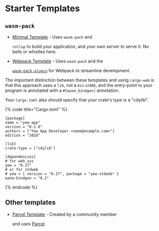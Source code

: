 # Starter Templates

## `wasm-pack`

* [Minimal Template](https://github.com/yewstack/yew-wasm-pack-minimal) - Uses `wasm-pack` and 

  `rollup` to build your application, and your own server to serve it. No bells or whistles here.

* [Webpack Template](https://github.com/yewstack/yew-wasm-pack-template) - Uses `wasm-pack` and the 

  [`wasm-pack-plugin`](https://github.com/wasm-tool/wasm-pack-plugin) for Webpack to streamline 
  development.

The important distinction between these templates and using `cargo-web` is that this approach uses 
a `lib`, not a `bin` crate, and the entry-point to your program is annotated with a `#[wasm_bindgen]` 
annotation.

Your `Cargo.toml` also should specify that your crate's type is a "cdylib".

{% code title="Cargo.toml" %}
```text
[package]
name = "yew-app"
version = "0.1.0"
authors = ["Yew App Developer <name@example.com>"]
edition = "2018"

[lib]
crate-type = ["cdylib"]

[dependencies]
# for web_sys
yew = "0.17"
# or for stdweb
# yew = { version = "0.17", package = "yew-stdweb" }
wasm-bindgen = "0.2"
```
{% endcode %}

## Other templates

* [Parcel Template](https://github.com/spielrs/yew-parcel-template) - Created by a community member 

  and uses [Parcel](https://parceljs.org/)


